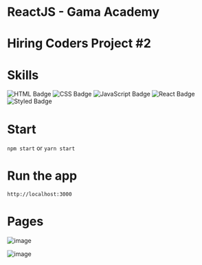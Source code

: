 
# ReactJS - Gama Academy

# Hiring Coders Project #2

# Skills

![HTML Badge](https://img.shields.io/badge/HTML5-E34F26?style=for-the-badge&logo=html5&logoColor=white)
![CSS Badge](https://img.shields.io/badge/CSS3-1572B6?style=for-the-badge&logo=css3&logoColor=white)
![JavaScript Badge](https://img.shields.io/badge/JavaScript-F7DF1E?style=for-the-badge&logo=javascript&logoColor=black)
![React Badge](https://img.shields.io/badge/React-20232A?style=for-the-badge&logo=react&logoColor=61DAFB)
![Styled Badge](https://img.shields.io/badge/styled--components-DB7093?style=for-the-badge&logo=styled-components&logoColor=white)

# Start 

`npm start` or `yarn start`

# Run the app

`http://localhost:3000`

# Pages

![image](https://user-images.githubusercontent.com/65916297/127250058-e1cf330a-def3-4e98-a0b7-29e71dfed57a.png)

![image](https://user-images.githubusercontent.com/65916297/127249958-19d53bd6-590c-4ff7-aa1f-5a27ac3aad8f.png)









